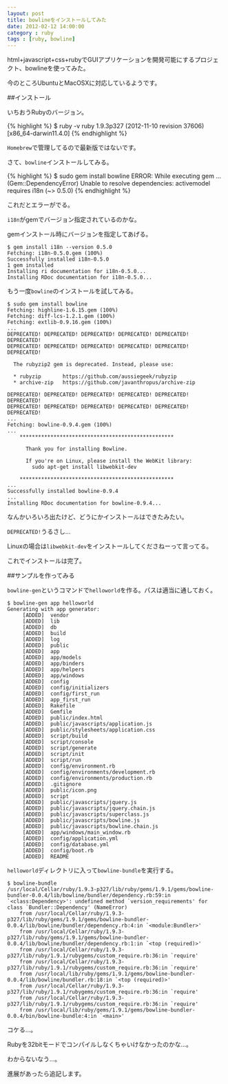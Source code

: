 ```yaml
---
layout: post
title: bowlineをインストールしてみた
date: 2012-02-12 14:00:00
category : ruby
tags : [ruby, bowline]
---
```


html+javascript+css+rubyでGUIアプリケーションを開発可能にするプロジェクト、bowlineを使ってみた。

今のところUbuntuとMacOSXに対応しているようです。

##インストール

いちおうRubyのバージョン。

{% highlight %}
$ ruby -v
ruby 1.9.3p327 (2012-11-10 revision 37606) [x86_64-darwin11.4.0]
{% endhighlight %}

`Homebrew`で管理してるので最新版ではないです。

さて、`bowline`インストールしてみる。

{% highlight %}
$ sudo gem install bowline
ERROR:  While executing gem ... (Gem::DependencyError)
    Unable to resolve dependencies: activemodel requires i18n (~> 0.5.0)
{% endhighlight %}

これだとエラーがでる。

`i18n`がgemでバージョン指定されているのかな。

gemインストール時にバージョンを指定してあげる。

```
$ gem install i18n --version 0.5.0
Fetching: i18n-0.5.0.gem (100%)
Successfully installed i18n-0.5.0
1 gem installed
Installing ri documentation for i18n-0.5.0...
Installing RDoc documentation for i18n-0.5.0...
```

もう一度`bowline`のインストールを試してみる。

```
$ sudo gem install bowline
Fetching: highline-1.6.15.gem (100%)
Fetching: diff-lcs-1.2.1.gem (100%)
Fetching: extlib-0.9.16.gem (100%)
...
DEPRECATED! DEPRECATED! DEPRECATED! DEPRECATED! DEPRECATED! DEPRECATED!
DEPRECATED! DEPRECATED! DEPRECATED! DEPRECATED! DEPRECATED! DEPRECATED!

  The rubyzip2 gem is deprecated. Instead, please use:

  * rubyzip       https://github.com/aussiegeek/rubyzip
  * archive-zip   https://github.com/javanthropus/archive-zip

DEPRECATED! DEPRECATED! DEPRECATED! DEPRECATED! DEPRECATED! DEPRECATED!
DEPRECATED! DEPRECATED! DEPRECATED! DEPRECATED! DEPRECATED! DEPRECATED!
...
Fetching: bowline-0.9.4.gem (100%)
...
    **************************************************

      Thank you for installing Bowline.
      
      If you're on Linux, please install the WebKit library:
        sudo apt-get install libwebkit-dev

    **************************************************
...
Successfully installed bowline-0.9.4
...
Installing RDoc documentation for bowline-0.9.4...
```

なんかいろいろ出たけど、どうにかインストールはできたみたい。

`DEPRECATED!`うるさし...

Linuxの場合は`libwebkit-dev`をインストールしてくださねーって言ってる。

これでインストールは完了。

##サンプルを作ってみる

`bowline-gen`というコマンドで`helloworld`を作る。パスは適当に通しておく。

```
$ bowline-gen app helloworld
Generating with app generator:
     [ADDED]  vendor
     [ADDED]  lib
     [ADDED]  db
     [ADDED]  build
     [ADDED]  log
     [ADDED]  public
     [ADDED]  app
     [ADDED]  app/models
     [ADDED]  app/binders
     [ADDED]  app/helpers
     [ADDED]  app/windows
     [ADDED]  config
     [ADDED]  config/initializers
     [ADDED]  config/first_run
     [ADDED]  app_first_run
     [ADDED]  Rakefile
     [ADDED]  Gemfile
     [ADDED]  public/index.html
     [ADDED]  public/javascripts/application.js
     [ADDED]  public/stylesheets/application.css
     [ADDED]  script/build
     [ADDED]  script/console
     [ADDED]  script/generate
     [ADDED]  script/init
     [ADDED]  script/run
     [ADDED]  config/environment.rb
     [ADDED]  config/environments/development.rb
     [ADDED]  config/environments/production.rb
     [ADDED]  .gitignore
     [ADDED]  public/icon.png
     [ADDED]  script
     [ADDED]  public/javascripts/jquery.js
     [ADDED]  public/javascripts/jquery.chain.js
     [ADDED]  public/javascripts/superclass.js
     [ADDED]  public/javascripts/bowline.js
     [ADDED]  public/javascripts/bowline.chain.js
     [ADDED]  app/windows/main_window.rb
     [ADDED]  config/application.yml
     [ADDED]  config/database.yml
     [ADDED]  config/boot.rb
     [ADDED]  README
```

`helloworld`ディレクトリに入って`bowline-bundle`を実行する。

```
$ bowline-bundle
/usr/local/Cellar/ruby/1.9.3-p327/lib/ruby/gems/1.9.1/gems/bowline-bundler-0.0.4/lib/bowline/bundler/dependency.rb:59:in `<class:Dependency>': undefined method `version_requirements' for class `Bundler::Dependency' (NameError)
	from /usr/local/Cellar/ruby/1.9.3-p327/lib/ruby/gems/1.9.1/gems/bowline-bundler-0.0.4/lib/bowline/bundler/dependency.rb:4:in `<module:Bundler>'
	from /usr/local/Cellar/ruby/1.9.3-p327/lib/ruby/gems/1.9.1/gems/bowline-bundler-0.0.4/lib/bowline/bundler/dependency.rb:1:in `<top (required)>'
	from /usr/local/Cellar/ruby/1.9.3-p327/lib/ruby/1.9.1/rubygems/custom_require.rb:36:in `require'
	from /usr/local/Cellar/ruby/1.9.3-p327/lib/ruby/1.9.1/rubygems/custom_require.rb:36:in `require'
	from /usr/local/lib/ruby/gems/1.9.1/gems/bowline-bundler-0.0.4/lib/bowline/bundler.rb:18:in `<top (required)>'
	from /usr/local/Cellar/ruby/1.9.3-p327/lib/ruby/1.9.1/rubygems/custom_require.rb:36:in `require'
	from /usr/local/Cellar/ruby/1.9.3-p327/lib/ruby/1.9.1/rubygems/custom_require.rb:36:in `require'
	from /usr/local/lib/ruby/gems/1.9.1/gems/bowline-bundler-0.0.4/bin/bowline-bundle:4:in `<main>'
```

コケる…。

Rubyを32bitモードでコンパイルしなくちゃいけなかったのかな…。

わからないなう…。

進展があったら追記します。
